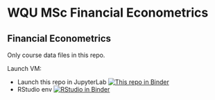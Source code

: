 # WQU MSc Financial Econometrics

## Financial Econometrics

Only course data files in this repo.

Launch VM:

* Launch this repo in JupyterLab [![This repo in Binder](https://mybinder.org/badge_logo.svg)](https://mybinder.org/v2/gh/teator/test-env/HEAD)
* RStudio env [![RStudio in Binder](https://mybinder.org/badge_logo.svg)](http://mybinder.org/v2/gh/binder-examples/r/master?urlpath=rstudio)


